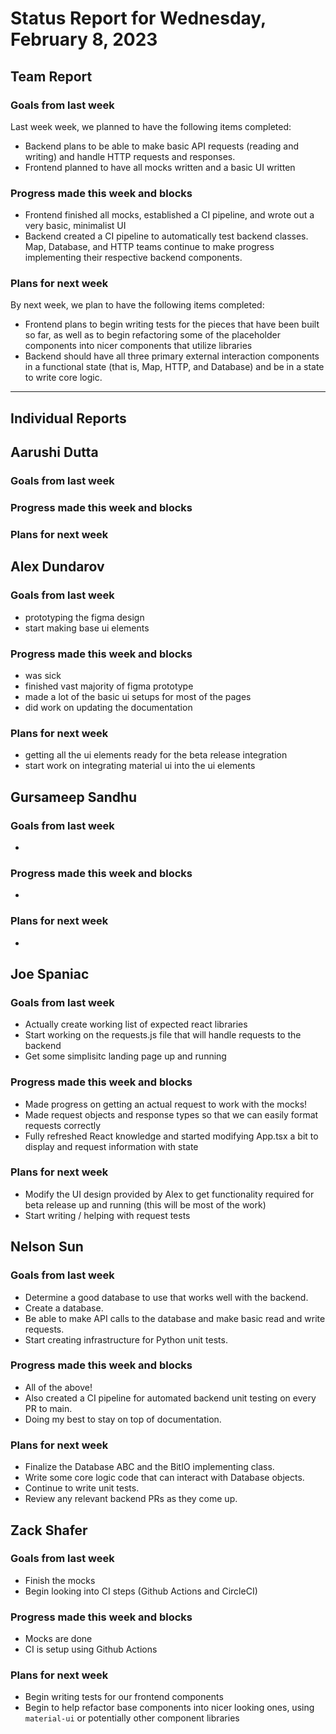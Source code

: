 # Status Report for Wednesday, February 8, 2023

## Team Report

### Goals from last week
Last week week, we planned to have the following items completed:
- Backend plans to be able to make basic API requests (reading and writing) and handle
HTTP requests and responses. 
- Frontend planned to have all mocks written and a basic UI written

### Progress made this week and blocks
- Frontend finished all mocks, established a CI pipeline, and wrote out a very basic, minimalist UI
- Backend created a CI pipeline to automatically test backend classes. Map, Database, and HTTP teams
continue to make progress implementing their respective backend components.

### Plans for next week
By next week, we plan to have the following items completed:
- Frontend plans to begin writing tests for the pieces that have been built so far, as well as
to begin refactoring some of the placeholder components into nicer components that utilize libraries
- Backend should have all three primary external interaction components in a functional state
(that is, Map, HTTP, and Database) and be in a state to write core logic.

---
## Individual Reports

## Aarushi Dutta

### Goals from last week

### Progress made this week and blocks

### Plans for next week

## Alex Dundarov

### Goals from last week
- prototyping the figma design
- start making base ui elements

### Progress made this week and blocks
- was sick
- finished vast majority of figma prototype 
- made a lot of the basic ui setups for most of the pages
- did work on updating the documentation

### Plans for next week
- getting all the ui elements ready for the beta release integration  
- start work on integrating material ui into the ui elements

## Gursameep Sandhu

### Goals from last week
- 

### Progress made this week and blocks
- 

### Plans for next week
- 

## Joe Spaniac

### Goals from last week
- Actually create working list of expected react libraries
- Start working on the requests.js file that will handle requests to the backend
- Get some simplisitc landing page up and running

### Progress made this week and blocks
- Made progress on getting an actual request to work with the mocks!
- Made request objects and response types so that we can easily format requests correctly
- Fully refreshed React knowledge and started modifying App.tsx a bit to display and request information with state

### Plans for next week
- Modify the UI design provided by Alex to get functionality required for beta release up and running (this will be most of the work)
- Start writing / helping with request tests

## Nelson Sun

### Goals from last week
- Determine a good database to use that works well with the backend.
- Create a database.
- Be able to make API calls to the database and make basic read and write requests.
- Start creating infrastructure for Python unit tests.

### Progress made this week and blocks
- All of the above!
- Also created a CI pipeline for automated backend unit testing on every PR to main.
- Doing my best to stay on top of documentation.

### Plans for next week
- Finalize the Database ABC and the BitIO implementing class.
- Write some core logic code that can interact with Database objects.
- Continue to write unit tests.
- Review any relevant backend PRs as they come up.

## Zack Shafer

### Goals from last week
- Finish the mocks
- Begin looking into CI steps (Github Actions and CircleCI)

### Progress made this week and blocks
- Mocks are done
- CI is setup using Github Actions

### Plans for next week
- Begin writing tests for our frontend components
- Begin to help refactor base components into nicer looking ones,
using `material-ui` or potentially other component libraries
